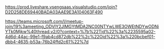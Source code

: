 https://prod.liveshare.vsengsaas.visualstudio.com/join?D2D258DE69440BADA03AAE9E3A104063F490


https://teams.microsoft.com/l/meetup-join/19%3ameeting_ODVlY2JlMGYtMDA2NC00NTYwLWE3OWEtNDYwODNiYTk0Mjkw%40thread.v2/0?context=%7b%22Tid%22%3a%2235595a02-4d6d-44ac-99e1-f9ab4cd872db%22%2c%22Oid%22%3a%220bcbef01-dbb4-4635-b53a-76b24ffd2c61%22%7d
